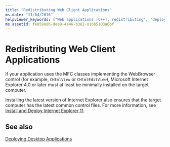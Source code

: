 ```yaml
---
title: "Redistributing Web Client Applications"
ms.date: "11/04/2016"
helpviewer_keywords: ["Web applications [C++], redistributing", "deploying applications [C++], Web applications", "Internet applications [C++], redistributing", "application deployment [C++], Web applications"]
ms.assetid: fe05988b-dee8-4a46-b381-016b5103a6bf
---
```

# Redistributing Web Client Applications

If your application uses the MFC classes implementing the WebBrowser control (for example, `CHtmlView` or `CHtmlEditView`), Microsoft Internet Explorer 4.0 or later must at least be minimally installed on the target computer.

Installing the latest version of Internet Explorer also ensures that the target computer has the latest common control files. For more information, see [Install and Deploy Internet Explorer 11](/internet-explorer/ie11-deploy-guide/install-and-deploy-ie11).

## See also

[Deploying Desktop Applications](deploying-native-desktop-applications-visual-cpp.md)
